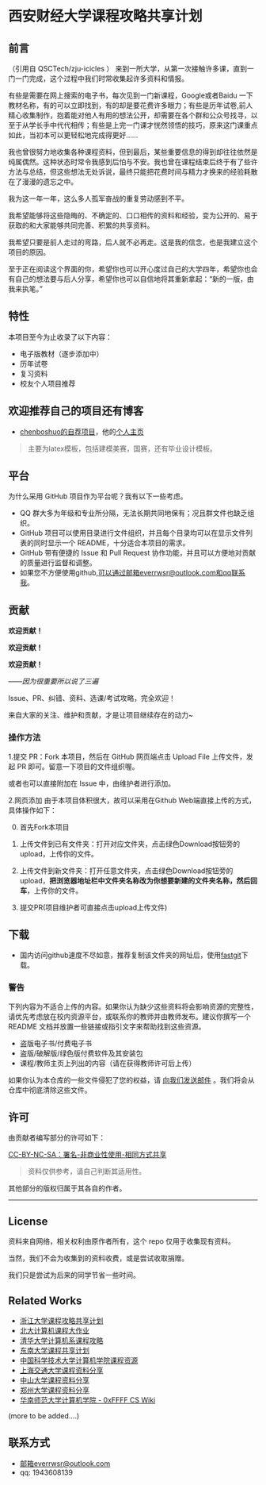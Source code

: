 # 西安财经大学课程攻略共享计划

## 前言
（引用自 QSCTech/zju-icicles ）
来到一所大学，从第一次接触许多课，直到一门一门完成，这个过程中我们时常收集起许多资料和情报。

有些是需要在网上搜索的电子书，每次见到一门新课程，Google或者Baidu 一下教材名称，有的可以立即找到，有的却是要花费许多眼力；有些是历年试卷,前人精心收集制作，抱着能对他人有用的想法公开，却需要在各个群和公众号找寻，以至于从学长手中代代相传；有些是上完一门课才恍然领悟的技巧，原来这门课重点如此，当初本可以更轻松地完成得更好……

我也曾很努力地收集各种课程资料，但到最后，某些重要信息的得到却往往依然是纯属偶然。这种状态时常令我感到后怕与不安。我也曾在课程结束后终于有了些许方法与总结，但这些想法无处诉说，最终只能把花费时间与精力才换来的经验耗散在了漫漫的遗忘之中。

我为这一年一年，这么多人孤军奋战的重复劳动感到不平。

我希望能够将这些隐晦的、不确定的、口口相传的资料和经验，变为公开的、易于获取的和大家能够共同完善、积累的共享资料。

我希望只要是前人走过的弯路，后人就不必再走。这是我的信念，也是我建立这个项目的原因。

至于正在阅读这个界面的你，希望你也可以开心度过自己的大学四年，希望你也会有自己的想法要与后人分享，希望你也可以自信地将其重新拿起：“新的一版，由我来执笔。”

## 特性

本项目至今为止收录了以下内容：

- 电子版教材（逐步添加中）
- 历年试卷
- 复习资料
- 校友个人项目推荐

## 欢迎推荐自己的项目还有博客
 - [chenboshuo的自荐项目](https://github.com/XaufeComputerTechnologyClub/XAUFE-COURSE-RESOURCE/blob/main/%E4%B8%AA%E4%BA%BA%E9%A1%B9%E7%9B%AE%E6%8E%A8%E8%8D%90.md)，他的[个人主页](https://orcid.org/0000-0002-0028-4977)
  > 主要为latex模板，包括建模美赛，国赛，还有毕业设计模板。


## 平台

为什么采用 GitHub 项目作为平台呢？我有以下一些考虑。

- QQ 群大多为年级和专业所分隔，无法长期共同地保有；况且群文件也缺乏组织。
- GitHub 项目可以使用目录进行文件组织，并且每个目录均可以在显示文件列表的同时显示一个 README，十分适合本项目的需求。
- GitHub 带有便捷的 Issue 和 Pull Request 协作功能，并且可以方便地对贡献的质量进行监督和调整。
- 如果您不方便使用github,可以通过邮箱everrwsr@outlook.com和qq联系我。

## 贡献

**欢迎贡献！**

**欢迎贡献！**

**欢迎贡献！**

*——因为很重要所以说了三遍*

Issue、PR、纠错、资料、选课/考试攻略，完全欢迎！

来自大家的关注、维护和贡献，才是让项目继续存在的动力~

### 操作方法

1.提交 PR：Fork 本项目，然后在 GitHub 网页端点击 Upload File 上传文件，发起 PR 即可。留意一下项目的文件组织喔。

或者也可以直接附加在 Issue 中，由维护者进行添加。

2.网页添加
由于本项目体积很大，故可以采用在Github Web端直接上传的方式，具体操作如下：

0. 首先Fork本项目

1. 上传文件到已有文件夹：打开对应文件夹，点击绿色Download按钮旁的upload，上传你的文件。

2. 上传文件到新文件夹：打开任意文件夹，点击绿色Download按钮旁的upload，**把浏览器地址栏中文件夹名称改为你想要新建的文件夹名称，然后回车**，上传你的文件。

3. 提交PR(项目维护者可直接点击upload上传文件)


## 下载
 - 国内访问github速度不尽如意，推荐复制该文件夹的网址后，使用[fastgit](https://gh.api.99988866.xyz/)下载。

### 警告

下列内容为不适合上传的内容。如果你认为缺少这些资料将会影响资源的完整性，请优先考虑放在校内资源平台，或联系你的教师并由教师发布。建议你撰写一个 README 文档并放置一些链接或指引文字来帮助找到这些资源。

- 盗版电子书/付费电子书
- 盗版/破解版/绿色版付费软件及其安装包
- 课程/教师主页上列出的内容（请在获得教师许可后上传）

如果你认为本仓库的一些文件侵犯了您的权益，请 [向我们发送邮件](mailto:everrwsr@outlook.com) 。我们将会从仓库中彻底清除这些文件。

## 许可

由贡献者编写部分的许可如下：

[CC-BY-NC-SA：署名-非商业性使用-相同方式共享](https://creativecommons.org/licenses/by-nc-sa/4.0/deed.zh)

> 资料仅供参考，请自己判断其适用性。

其他部分的版权归属于其各自的作者。

----
## License

资料来自网络，相关权利由原作者所有，这个 repo 仅用于收集现有资料。

当然，我们不会为收集到的资料收费，或是尝试收取捐赠。

我们只是尝试为后来的同学节省一些时间。

## Related Works

- [浙江大学课程攻略共享计划](https://github.com/QSCTech/zju-icicles)
- [北大计算机课程大作业](https://github.com/tongtzeho/PKUCourse)
- [清华大学计算机系课程攻略](https://github.com/PKUanonym/REKCARC-TSC-UHT)
- [东南大学课程共享计划](https://github.com/zjdx1998/seucourseshare)
- [中国科学技术大学计算机学院课程资源](https://github.com/USTC-Resource/USTC-Course)
- [上海交通大学课程资料分享](https://github.com/CoolPhilChen/SJTU-Courses/)
- [中山大学课程资料分享](https://github.com/sysuexam/SYSU-Exam)
- [郑州大学课程资料分享](https://github.com/CooperNiu/ZZU-Courses-Resource)
- [华南师范大学计算机学院 - 0xFFFF CS Wiki](https://www.yuque.com/0xffff.one/cs-learning)

(more to be added....)


## 联系方式
 - 邮箱everrwsr@outlook.com
 - qq: 1943608139

